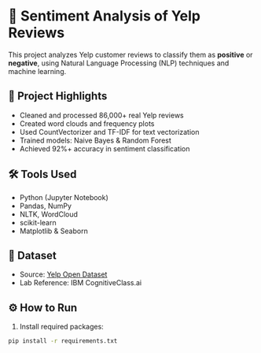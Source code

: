 # 📝 Sentiment Analysis of Yelp Reviews

This project analyzes Yelp customer reviews to classify them as **positive** or **negative**, using Natural Language Processing (NLP) techniques and machine learning.

## 🚀 Project Highlights

- Cleaned and processed 86,000+ real Yelp reviews
- Created word clouds and frequency plots
- Used CountVectorizer and TF-IDF for text vectorization
- Trained models: Naive Bayes & Random Forest
- Achieved 92%+ accuracy in sentiment classification

## 🛠 Tools Used

- Python (Jupyter Notebook)
- Pandas, NumPy
- NLTK, WordCloud
- scikit-learn
- Matplotlib & Seaborn

## 📁 Dataset

- Source: [Yelp Open Dataset](https://www.yelp.com/dataset)
- Lab Reference: IBM CognitiveClass.ai

## ⚙️ How to Run

1. Install required packages:
```bash
pip install -r requirements.txt
